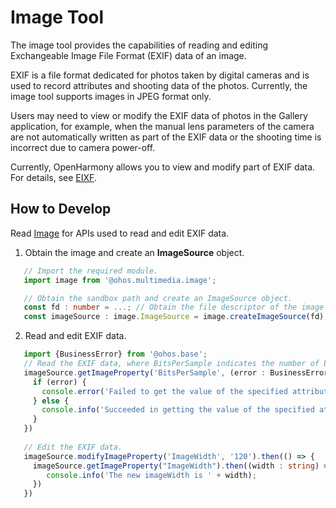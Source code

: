 # Image Tool

The image tool provides the capabilities of reading and editing Exchangeable Image File Format (EXIF) data of an image.

EXIF is a file format dedicated for photos taken by digital cameras and is used to record attributes and shooting data of the photos. Currently, the image tool supports images in JPEG format only.

Users may need to view or modify the EXIF data of photos in the Gallery application, for example, when the manual lens parameters of the camera are not automatically written as part of the EXIF data or the shooting time is incorrect due to camera power-off.

Currently, OpenHarmony allows you to view and modify part of EXIF data. For details, see [EIXF](../reference/apis/js-apis-image.md#propertykey7).

## How to Develop

Read [Image](../reference/apis/js-apis-image.md#getimageproperty7) for APIs used to read and edit EXIF data.

1. Obtain the image and create an **ImageSource** object.

```ts
   // Import the required module.
   import image from '@ohos.multimedia.image';

   // Obtain the sandbox path and create an ImageSource object.
   const fd : number = ...; // Obtain the file descriptor of the image to be processed.
   const imageSource : image.ImageSource = image.createImageSource(fd);
   ```

2. Read and edit EXIF data.

```ts
   import {BusinessError} from '@ohos.base';
   // Read the EXIF data, where BitsPerSample indicates the number of bits per pixel.
   imageSource.getImageProperty('BitsPerSample', (error : BusinessError, data : string) => {
     if (error) {
       console.error('Failed to get the value of the specified attribute key of the image.And the error is: ' + error);
     } else {
       console.info('Succeeded in getting the value of the specified attribute key of the image ' + data);
     }
   })
   
   // Edit the EXIF data.
   imageSource.modifyImageProperty('ImageWidth', '120').then(() => {
     imageSource.getImageProperty("ImageWidth").then((width : string) => {
        console.info('The new imageWidth is ' + width);
     })
   })
   ```

